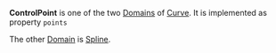 **ControlPoint** is one of the two [Domains](Domain.md) of [Curve](Curve.md).
It is implemented as property `points`

The other [Domain](Domain.md) is [Spline](Spline.md).
